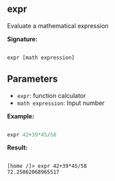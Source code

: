 ## expr
Evaluate a mathematical expression
  
**Signature:**

  
```typescript

expr [math expression]

```

  

## Parameters

  
- `expr`: function calculator
- `math expression`:  Input number 


**Example:**


  
```typescript

expr 42+39*45/58

```

  
**Result:**


```Terminal
  
[home /]> expr 42+39*45/58
72.25862068965517

```


